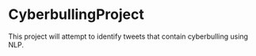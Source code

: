 # CyberbullingProject
This project will attempt to identify tweets that contain cyberbulling using NLP.
